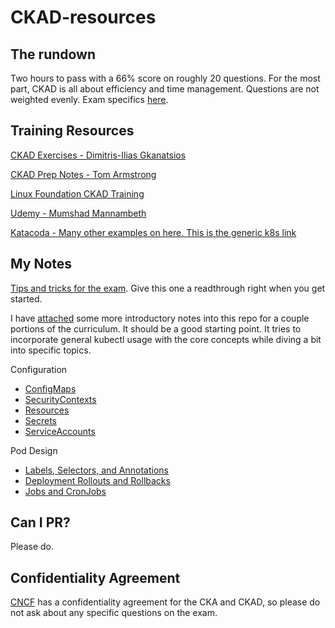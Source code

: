 # CKAD-resources

## The rundown

Two hours to pass with a 66% score on roughly 20 questions. For the most part, CKAD is all about efficiency and time management. Questions are not weighted evenly. Exam specifics 
[here](https://www.cncf.io/certification/cka/faq/).

## Training Resources

[CKAD Exercises - Dimitris-Ilias Gkanatsios](https://github.com/dgkanatsios/CKAD-exercises)

[CKAD Prep Notes - Tom Armstrong](https://github.com/twajr/ckad-prep-notes)

[Linux Foundation CKAD Training](https://www.cncf.io/certification/ckad/)

[Udemy - Mumshad Mannambeth](https://www.udemy.com/certified-kubernetes-application-developer/)

[Katacoda - Many other examples on here. This is the generic k8s link](https://www.katacoda.com/courses/kubernetes)

## My Notes

[Tips and tricks for the exam](https://github.com/lucassha/CKAD-resources/blob/master/tipsAndtricks.md). Give this one a readthrough right when you get started.

I have [attached](https://github.com/lucassha/CKAD-resources/tree/master/Curriculum) some more introductory notes into this repo for a couple portions of the curriculum. It should be a good starting point. It tries to incorporate general kubectl usage with the core concepts while diving a bit into specific topics. 

Configuration

* [ConfigMaps](https://github.com/lucassha/CKAD-resources/blob/master/Curriculum/Configuration/configmap.md)
* [SecurityContexts](https://github.com/lucassha/CKAD-resources/blob/master/Curriculum/Configuration/securitycontext.md)
* [Resources](https://github.com/lucassha/CKAD-resources/blob/master/Curriculum/Configuration/resources.md)
* [Secrets](https://github.com/lucassha/CKAD-resources/blob/master/Curriculum/Configuration/secrets.md)
* [ServiceAccounts](https://github.com/lucassha/CKAD-resources/blob/master/Curriculum/Configuration/serviceaccount.md)

Pod Design

* [Labels, Selectors, and Annotations](https://github.com/lucassha/CKAD-resources/blob/master/Curriculum/Pod%20Design/labelsSelectorsAnnotations.md)
* [Deployment Rollouts and Rollbacks](https://github.com/lucassha/CKAD-resources/blob/master/Curriculum/Pod%20Design/deployRolloutsRollbacks.md)
* [Jobs and CronJobs](https://github.com/lucassha/CKAD-resources/blob/master/Curriculum/Pod%20Design/jobsAndCronJobs.md)

## Can I PR? 

Please do.

## Confidentiality Agreement

[CNCF](https://www.cncf.io/certification/agreement/) has a confidentiality agreement for the CKA and CKAD, so please do not ask about any specific questions on the exam.
